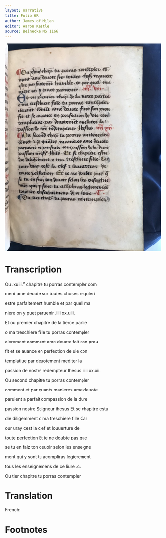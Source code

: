 ```yaml
---
layout: narrative
title: Folio 6R
author: James of Milan
editor: Aaron Kestle
source: Beinecke MS 1166
---
```


![Beinecke MS 1166 Folio 6R](https://raw.githubusercontent.com/oldfrenchtexts/L-aiguillon-d-amour-divine/master/assets/6R.jpg)

# Transcription

Ou .xuiii.<sup>e</sup> chapitre tu porras contempler com

ment ame deuote sur toutes choses requiert

estre parfaitement humble et par quell ma

niere on y puet paruenir .iiii xx.uiii.

Et ou premier chapitre de la tierce partie

o ma treschiere fille tu porras contempler

clerement comment ame deuote fait son prou

fit et se auance en perfection de uie con

templatiue par deuotement mediter la

passion de nostre redempteur Ihesus .iiii xx.xii.

Ou second chapitre tu porras contempler 

comment et par quants manieres ame deuote 

paruient a parfait compassion de la dure

passion nostre Seigneur ihesus Et se chapitre estu 

die diligemment  o ma treschiere fille Car

our uray cest la clef et louuerture de

toute perfection Et ie ne doubte pas que

se tu en faiz ton deuoir selon les enseigne

ment qui y sont tu acompliras legierement

tous les enseignemens de ce liure .c. 

Ou tier chapitre tu porras contempler 

# Translation

French: 

# Footnotes

